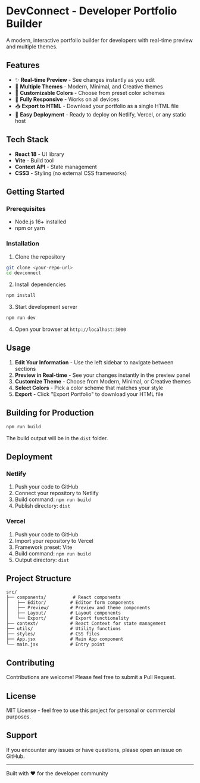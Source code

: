 # DevConnect - Developer Portfolio Builder

A modern, interactive portfolio builder for developers with real-time preview and multiple themes.

## Features

- ✨ **Real-time Preview** - See changes instantly as you edit
- 🎨 **Multiple Themes** - Modern, Minimal, and Creative themes
- 🎯 **Customizable Colors** - Choose from preset color schemes
- 📱 **Fully Responsive** - Works on all devices
- 📥 **Export to HTML** - Download your portfolio as a single HTML file
- 🚀 **Easy Deployment** - Ready to deploy on Netlify, Vercel, or any static host

## Tech Stack

- **React 18** - UI library
- **Vite** - Build tool
- **Context API** - State management
- **CSS3** - Styling (no external CSS frameworks)

## Getting Started

### Prerequisites

- Node.js 16+ installed
- npm or yarn

### Installation

1. Clone the repository
```bash
git clone <your-repo-url>
cd devconnect
```

2. Install dependencies
```bash
npm install
```

3. Start development server
```bash
npm run dev
```

4. Open your browser at `http://localhost:3000`

## Usage

1. **Edit Your Information** - Use the left sidebar to navigate between sections
2. **Preview in Real-time** - See your changes instantly in the preview panel
3. **Customize Theme** - Choose from Modern, Minimal, or Creative themes
4. **Select Colors** - Pick a color scheme that matches your style
5. **Export** - Click "Export Portfolio" to download your HTML file

## Building for Production
```bash
npm run build
```

The build output will be in the `dist` folder.

## Deployment

### Netlify

1. Push your code to GitHub
2. Connect your repository to Netlify
3. Build command: `npm run build`
4. Publish directory: `dist`

### Vercel

1. Push your code to GitHub
2. Import your repository to Vercel
3. Framework preset: Vite
4. Build command: `npm run build`
5. Output directory: `dist`

## Project Structure
```
src/
├── components/          # React components
│   ├── Editor/         # Editor form components
│   ├── Preview/        # Preview and theme components
│   ├── Layout/         # Layout components
│   └── Export/         # Export functionality
├── context/            # React Context for state management
├── utils/              # Utility functions
├── styles/             # CSS files
├── App.jsx             # Main App component
└── main.jsx            # Entry point
```

## Contributing

Contributions are welcome! Please feel free to submit a Pull Request.

## License

MIT License - feel free to use this project for personal or commercial purposes.

## Support

If you encounter any issues or have questions, please open an issue on GitHub.

---

Built with ❤️ for the developer community
